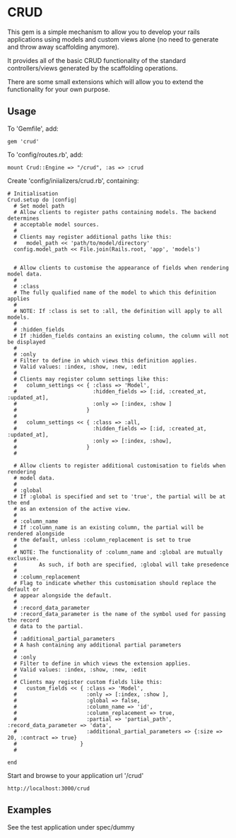 # CRUD

This gem is a simple mechanism to allow you to develop your rails applications using models and custom views alone (no need to generate and throw away scaffolding anymore).

It provides all of the basic CRUD functionality of the standard controllers/views generated by the scaffolding operations.

There are some small extensions which will allow you to extend the functionality for your own purpose.

## Usage

To 'Gemfile', add:

    gem 'crud'

To 'config/routes.rb', add:

    mount Crud::Engine => "/crud", :as => :crud


Create 'config/iniializers/crud.rb', containing:

    # Initialisation
    Crud.setup do |config|
      # Set model path
      # Allow clients to register paths containing models. The backend determines
      # acceptable model sources.
      #
      # Clients may register additional paths like this:
      #   model_path << 'path/to/model/directory'
      config.model_path << File.join(Rails.root, 'app', 'models')


      # Allow clients to customise the appearance of fields when rendering model data.
      #
      # :class
      # The fully qualified name of the model to which this definition applies
      #
      # NOTE: If :class is set to :all, the definition will apply to all models.
      #
      # :hidden_fields
      # If :hidden_fields contains an existing column, the column will not be displayed
      #
      # :only
      # Filter to define in which views this definition applies.
      # Valid values: :index, :show, :new, :edit
      #
      # Clients may register column settings like this:
      #   column_settings << { :class => 'Model',
      #                        :hidden_fields => [:id, :created_at, :updated_at],
      #                        :only => [:index, :show ]
      #                      }
      #
      #   column_settings << { :class => :all,
      #                        :hidden_fields => [:id, :created_at, :updated_at],
      #                        :only => [:index, :show],
      #                      }
      #

      # Allow clients to register additional customisation to fields when rendering
      # model data.
      #
      # :global
      # If :global is specified and set to 'true', the partial will be at the end
      # as an extension of the active view.
      #
      # :column_name
      # If :column_name is an existing column, the partial will be rendered alongside
      # the default, unless :column_replacement is set to true
      #
      # NOTE: The functionality of :column_name and :global are mutually exclusive.
      #       As such, if both are specified, :global will take presedence
      #
      # :column_replacement
      # Flag to indicate whether this customisation should replace the default or
      # appear alongside the default.
      #
      # :record_data_parameter
      # :record_data_parameter is the name of the symbol used for passing the record
      # data to the partial.
      #
      # :additional_partial_parameters
      # A hash containing any additional partial parameters
      #
      # :only
      # Filter to define in which views the extension applies.
      # Valid values: :index, :show, :new, :edit
      #
      # Clients may register custom fields like this:
      #   custom_fields << { :class => 'Model',
      #                      :only => [:index, :show ],
      #                      :global => false,
      #                      :column_name => 'id',
      #                      :column_replacement => true,
      #                      :partial => 'partial_path', :record_data_parameter => 'data',
      #                      :additional_partial_parameters => {:size => 20, :contract => true}
      #                    }
      #

    end

Start and browse to your application url '/crud'

    http://localhost:3000/crud

## Examples

See the test application under spec/dummy

